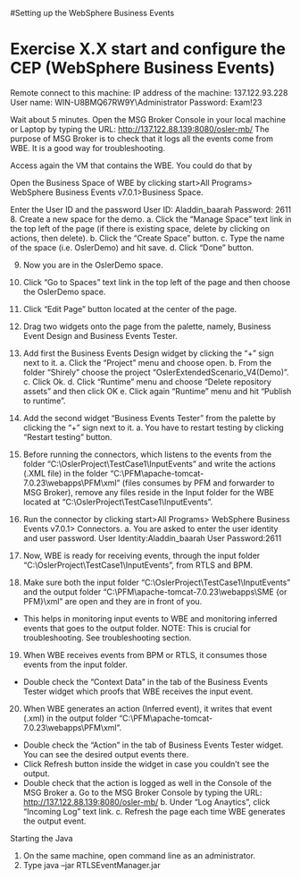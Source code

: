 #Setting up the WebSphere Business Events

# Exercise X.X start and configure the CEP (WebSphere Business Events) #

Remote connect to this machine:
IP address of the machine: 137.122.93.228
User name: WIN-U8BMQ67RW9Y\Administrator
Password: Exam!23

Wait about 5 minutes.
Open the MSG Broker Console in your local machine or Laptop by typing the URL: http://137.122.88.139:8080/osler-mb/
The purpose of MSG Broker is to check that it logs all the events come from WBE.
It is a good way for troubleshooting.

Access again the VM that contains the WBE. You could do that by

Open the Business Space of WBE by clicking start>All Programs> WebSphere Business Events v7.0.1>Business Space.

Enter the User ID and the password
User ID: Aladdin\_baarah
Password: 2611
8.	Create a new space for the demo.
a.	Click the “Manage Space” text link in the top left of the page (if there is existing space, delete by clicking on actions, then delete).
b.	Click the “Create Space” button.
c.	Type the name of the space (i.e. OslerDemo) and hit save.
d.	Click “Done” button.

9.	Now you are in the OslerDemo space.

10.	Click “Go to Spaces” text link in the top left of the page and then choose the OslerDemo space.

11.	Click “Edit Page” button located at the center of the page.

12.	Drag two widgets onto the page from the palette, namely, Business Event Design and Business Events Tester.

13.	Add first the Business Events Design widget by clicking the “+” sign next to it.
a.	Click the “Project” menu and choose open.
b.	From the folder “Shirely” choose the project “OslerExtendedScenario\_V4(Demo)”.
c.	Click Ok.
d.	Click “Runtime” menu and choose “Delete repository assets” and then click OK
e.	Click again “Runtime” menu and hit “Publish to runtime”.

14.	Add the second widget “Business Events Tester” from the palette by clicking the “+” sign next to it.
a.	You have to restart testing by clicking “Restart testing” button.
15.	Before running the connectors, which listens to the events from the folder “C:\OslerProject\TestCase1\InputEvents” and write the actions (.XML file) in the folder “C:\PFM\apache-tomcat-7.0.23\webapps\PFM\xml” (files consumes by PFM and forwarder to MSG Broker), remove any files reside in the Input folder for the WBE located at “C:\OslerProject\TestCase1\InputEvents”.

16.	Run the connector by clicking start>All Programs> WebSphere Business Events v7.0.1> Connectors.
a.	You are asked to enter the user identity and user password.
User Identity:Aladdin\_baarah
User Password:2611

17.	Now, WBE is ready for receiving events, through the input folder “C:\OslerProject\TestCase1\InputEvents”, from RTLS and BPM.

18.	Make sure both the input folder “C:\OslerProject\TestCase1\InputEvents” and the output folder “C:\PFM\apache-tomcat-7.0.23\webapps\SME {or PFM}\xml” are open and they are in front of you.
-	This helps in monitoring input events to WBE and monitoring inferred events that goes to the output folder. NOTE: This is crucial for troubleshooting. See troubleshooting section.

19.	When WBE receives events from BPM or RTLS, it consumes those events from the input folder.
-	Double check the “Context Data” in the tab of the Business Events Tester widget which proofs that WBE receives the input event.

20.	When WBE generates an action (Inferred event), it writes that event (.xml) in the output folder “C:\PFM\apache-tomcat-7.0.23\webapps\PFM\xml”.
-	Double check the “Action” in the tab of Business Events Tester widget. You can see the desired output events there.
-	Click Refresh button inside the widget in case you couldn’t see the output.
-	Double check that the action is logged as well in the Console of the MSG Broker
a.	Go to the MSG Broker Console by typing the URL: http://137.122.88.139:8080/osler-mb/
b.	Under “Log Anaytics”, click “Incoming Log” text link.
c.	Refresh the page each time WBE generates the output event.

Starting the Java
1.	On the same machine, open command line as an administrator.
2.	Type java –jar RTLSEventManager.jar